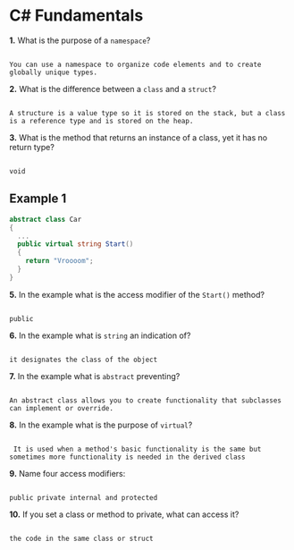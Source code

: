 # C# Fundamentals


**1.** What is the purpose of a `namespace`?
<!-- enter you answer in the space below -->
```

You can use a namespace to organize code elements and to create globally unique types.
```
**2.** What is the difference between a `class` and a `struct`?
<!-- enter you answer in the space below -->
```

A structure is a value type so it is stored on the stack, but a class is a reference type and is stored on the heap.
```

**3.** What is the method that returns an instance of a class, yet it has no return type?
<!-- enter you answer in the space below -->
```

void
```
## Example 1
```c#
abstract class Car
{
  ...
  public virtual string Start()
  {
    return "Vroooom";
  }
}
```
**5.** In the example what is the access modifier of the `Start()` method?
<!-- enter you answer in the space below -->
```

public
```
**6.** In the example what is `string` an indication of?
<!-- enter you answer in the space below -->
```

it designates the class of the object
```
**7.** In the example what is `abstract` preventing?
<!-- enter you answer in the space below -->
```

An abstract class allows you to create functionality that subclasses can implement or override.
```
**8.** In the example what is the purpose of `virtual`?
<!-- enter you answer in the space below -->
```

 It is used when a method's basic functionality is the same but sometimes more functionality is needed in the derived class

```
**9.** Name four access modifiers:
<!-- enter you answer in the space below -->
```

public private internal and protected
```
**10.** If you set a class or method to private, what can access it?
<!-- enter you answer in the space below -->
```

the code in the same class or struct
```